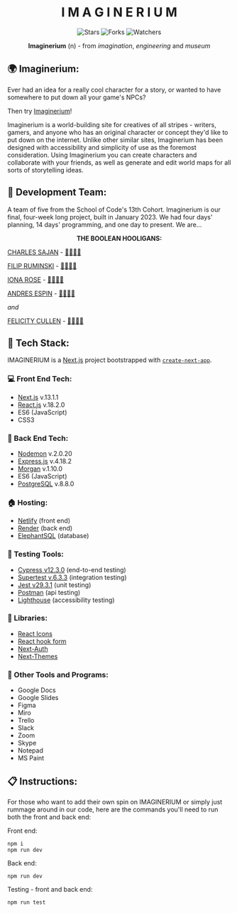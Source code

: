 <div align="center">

# I M A G I N E R I U M

![Stars](https://img.shields.io/github/stars/SchoolOfCode/bc13_final-project_front-end-room-8-boolean-hooligans?style=social)
![Forks](https://img.shields.io/github/forks/SchoolOfCode/bc13_final-project_front-end-room-8-boolean-hooligans?style=social)
![Watchers](https://img.shields.io/github/watchers/SchoolOfCode/bc13_final-project_front-end-room-8-boolean-hooligans?style=social)

**Imaginerium** (n) - from _imagination_, _engineering_ and _museum_

</div>

## :earth_africa: Imaginerium:

Ever had an idea for a really cool character for a story, or wanted to have somewhere to put down all your game's NPCs? 

Then try [Imaginerium](https://imaginerium.netlify.app)!

Imaginerium is a world-building site for creatives of all stripes - writers, gamers, and anyone who has an original character or concept they'd like to put down on the internet. Unlike other similar sites, Imaginerium has been designed with accessibility and simplicity of use as the foremost consideration. Using Imaginerium you can create characters and collaborate with your friends, as well as generate and edit world maps for all sorts of storytelling ideas.

## :construction_worker: Development Team:

A team of five from the School of Code's 13th Cohort. Imaginerium is our final, four-week long project, built in January 2023. We had four days' planning, 14 days' programming, and one day to present. We are... 

<div align="center">
  <b>THE BOOLEAN HOOLIGANS:</b>
</div>

[CHARLES SAJAN](https://github.com/csajan) - <a href="https://github.com/all-contributors/all-contributors/pulls?q=is%3Apr+reviewed-by%3Acsajan" title="Reviewed Pull Requests">:microscope:</a><a href="https://github.com/SchoolOfCode/bc13_final-project_front-end-room-8-boolean-hooligans/commits?author=csajan" title="Front End Commits">:memo:</a><a href="https://github.com/SchoolOfCode/bc13_final-project_back-end-room-8-boolean-hooligans/commits?author=csajan" title="Back End Commits">:card_index:</a><a href="https://www.linkedin.com/in/charlessajan/" title="LinkedIn">:bust_in_silhouette:</a>

[FILIP RUMINSKI](https://github.com/fruminski) - <a href="https://github.com/all-contributors/all-contributors/pulls?q=is%3Apr+reviewed-by%3Afruminski" title="Reviewed Pull Requests">:microscope:</a><a href="https://github.com/SchoolOfCode/bc13_final-project_front-end-room-8-boolean-hooligans/commits?author=fruminski" title="Front End Commits">:memo:</a><a href="https://github.com/SchoolOfCode/bc13_final-project_back-end-room-8-boolean-hooligans/commits?author=fruminski" title="Back End Commits">:card_index:</a><a href="https://www.linkedin.com/in/filip-ruminski/" title="LinkedIn">:bust_in_silhouette:</a>

[IONA ROSE](https://github.com/ionarose) - <a href="https://github.com/all-contributors/all-contributors/pulls?q=is%3Apr+reviewed-by%3Aionarose" title="Reviewed Pull Requests">:microscope:</a><a href="https://github.com/SchoolOfCode/bc13_final-project_front-end-room-8-boolean-hooligans/commits?author=ionarose" title="Front End Commits">:memo:</a><a href="https://github.com/SchoolOfCode/bc13_final-project_back-end-room-8-boolean-hooligans/commits?author=ionarose" title="Back End Commits">:card_index:</a><a href="linkedin.com/in/iona-rose/" title="LinkedIn">:bust_in_silhouette:</a>

[ANDRES ESPIN](https://github.com/andres3m) - <a href="https://github.com/all-contributors/all-contributors/pulls?q=is%3Apr+reviewed-by%3Aandres3m" title="Reviewed Pull Requests">:microscope:</a><a href="https://github.com/SchoolOfCode/bc13_final-project_front-end-room-8-boolean-hooligans/commits?author=andres3m" title="Front End Commits">:memo:</a><a href="https://github.com/SchoolOfCode/bc13_final-project_back-end-room-8-boolean-hooligans/commits?author=andres3m" title="Back End Commits">:card_index:</a><a href="https://www.linkedin.com/in/andres-e-036492108/" title="LinkedIn">:bust_in_silhouette:</a>

_and_

[FELICITY CULLEN](https://github.com/Fliss317) - <a href="https://github.com/all-contributors/all-contributors/pulls?q=is%3Apr+reviewed-by%3AFliss317" title="Reviewed Pull Requests">:microscope:</a><a href="https://github.com/SchoolOfCode/bc13_final-project_front-end-room-8-boolean-hooligans/commits?author=Fliss317" title="Front End Commits">:memo:</a><a href="https://github.com/SchoolOfCode/bc13_final-project_back-end-room-8-boolean-hooligans/commits?author=Fliss317" title="Back End Commits">:card_index:</a><a href="https://www.linkedin.com/in/felicitycullen" title="LinkedIn">:bust_in_silhouette:</a>

## :wrench: Tech Stack:

IMAGINERIUM is a [Next.js](https://nextjs.org/) project bootstrapped with [`create-next-app`](https://github.com/vercel/next.js/tree/canary/packages/create-next-app).

### :computer: Front End Tech:

* [Next.js](https://nextjs.org/) v.13.1.1
* [React.js](https://reactjs.org/) v.18.2.0
* ES6 (JavaScript)
* CSS3

### :nut_and_bolt: Back End Tech:

* [Nodemon](https://www.npmjs.com/package/nodemon) v.2.0.20
* [Express.js](http://expressjs.com/) v.4.18.2
* [Morgan](https://www.npmjs.com/package/morgan) v.1.10.0
* ES6 (JavaScript)
* [PostgreSQL](https://www.npmjs.com/package/pg) v.8.8.0

### :house: Hosting:

* [Netlify](https://www.netlify.com/) (front end)
* [Render](https://render.com/) (back end)
* [ElephantSQL](https://www.elephantsql.com/) (database)

### :hammer: Testing Tools:

* [Cypress v12.3.0](https://www.cypress.io/) (end-to-end testing)
* [Supertest v.6.3.3](https://www.npmjs.com/package/supertest) (integration testing)
* [Jest v29.3.1](https://jestjs.io/) (unit testing)
* [Postman](https://www.postman.com/) (api testing)
* [Lighthouse](https://developer.chrome.com/docs/lighthouse/overview/) (accessibility testing)

### :book: Libraries:

* [React Icons](https://react-icons.github.io/react-icons/)
* [React hook form](https://react-hook-form.com/)
* [Next-Auth](https://next-auth.js.org/)
* [Next-Themes](https://www.npmjs.com/package/next-themes)

### :floppy_disk: Other Tools and Programs:

* Google Docs
* Google Slides
* Figma
* Miro
* Trello
* Slack
* Zoom
* Skype
* Notepad
* MS Paint

## :clipboard: Instructions:

For those who want to add their own spin on IMAGINERIUM or simply just rummage around in our code, here are the commands you'll need to run both the front and back end:

Front end:
```
npm i
npm run dev
```

Back end: 
```
npm run dev
```

Testing - front and back end:
```
npm run test
```
